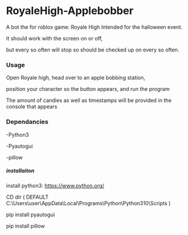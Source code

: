 # RoyaleHigh-Applebobber

A bot the for roblox game: Royale High
Intended for the halloween event.

It should work with the screen on or off, 

but every so often will stop so should be checked up on every so often.


### Usage

Open Royale high, head over to an apple bobbing station,

position your character so the button appears, and run the program

The amount of candies as well as timestamps will be provided in the console that appears


### Dependancies
-Python3

-Pyautogui

-pillow

##### installaiton

install python3: https://www.python.org/

CD dir ( DEFAULT C:\Users\user\AppData\Local\Programs\Python\Python310\Scripts )

pip install pyautogui

pip install pillow
